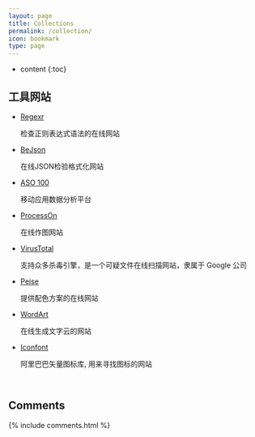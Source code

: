 ```yaml
---
layout: page
title: Collections
permalink: /collection/
icon: bookmark
type: page
---
```


* content
{:toc}

## 工具网站

* [Regexr](http://regexr.com/)

  检查正则表达式语法的在线网站

* [BeJson](http://www.bejson.com/)

  在线JSON检验格式化网站

* [ASO 100](https://aso100.com/)

  移动应用数据分析平台

* [ProcessOn](https://www.processon.com/)

  在线作图网站

* [VirusTotal](https://www.virustotal.com/zh-cn/)

  支持众多杀毒引擎，是一个可疑文件在线扫描网站，隶属于 Google 公司

* [Peise](http://www.peise.net/palette/)

  提供配色方案的在线网站

* [WordArt](https://wordart.com/)

  在线生成文字云的网站

* [Iconfont](http://www.iconfont.cn/)

  阿里巴巴矢量图标库, 用来寻找图标的网站

  ​

## Comments

{% include comments.html %}
